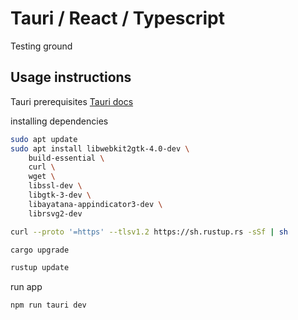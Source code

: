 # Tauri / React / Typescript
Testing ground

## Usage instructions

Tauri prerequisites
[Tauri docs](https://tauri.app/v1/guides/getting-started/prerequisites)

installing dependencies
```bash
sudo apt update
sudo apt install libwebkit2gtk-4.0-dev \
    build-essential \
    curl \
    wget \
    libssl-dev \
    libgtk-3-dev \
    libayatana-appindicator3-dev \
    librsvg2-dev

curl --proto '=https' --tlsv1.2 https://sh.rustup.rs -sSf | sh

cargo upgrade

rustup update
```

run app
```bash
npm run tauri dev
```
